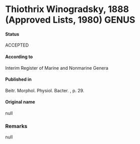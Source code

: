 Thiothrix Winogradsky, 1888 (Approved Lists, 1980) GENUS
=======

#### Status
ACCEPTED

#### According to
Interim Register of Marine and Nonmarine Genera

#### Published in
Beitr. Morphol. Physiol. Bacter. , p. 29.

#### Original name
null

### Remarks
null